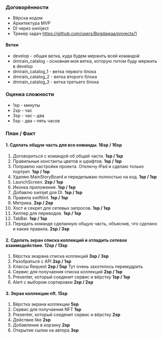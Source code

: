 ### Договорённости
* Вёрска кодом
* Архитектура MVP
* DI через swinject
* Трекер задач  https://github.com/users/Bogdawaa/projects/1

#### Ветки
* develop - общая ветка, куда будем мержить всей командой
* dmirain_catalog - основная моя ветка, которую потом буду мержить в develop
* dmirain_catalog_1 - ветка первого блока
* dmirain_catalog_2 - ветка второго блока
* dmirain_catalog_3 - ветка третьего блока

### Оценка сложности
* 1sp - минуты
* 2sp - час
* 3sp - час – два
* 5sp - два – пять часов

### План / Факт
#### 1. Сделать общую часть для все команды. **16sp / 16sp**
1. Договориться с командой об общей части. **1sp / 1sp**
2. Правильные константы цветов и шрифтов. **1sp / 1sp**
3. Поправлю настройки проекта. Отключу iPad и сделаю только портрет. **1sp / 1sp**
4. Удаляю MainStoryBoard и переделываю полностью на код. **1sp / 1sp**
5. LaunchScreen. **2sp / 1sp**
6. Иконка приложения. **1sp / 1sp**
7. Добавлю swinjet для DI. **1sp / 1sp**
8. Правила swiftlint. **1sp / 1sp**
9. Метрика. **2sp / 2sp**
10. Хост и секрет для сетевых запросов. **1sp / 1sp** 
11. Хелпер для переводов. **1sp / 1sp**
12. TabBar. **1sp / 1sp**
13. Передать команде сделанную общую часть, объяснив, что сделано и какие правила. **2sp / 3sp**  

#### 2. Сделать экран списка коллекций и отладить сетевое взаимодействие. **12sp / 13sp**
1. Вёрстка экарана списка коллекций **3sp / 3sp**
2. Разобраться с API **2sp / 1sp**
3. Классы Request **2sp / 5sp** Тут очень захотелось перемудрить
4. Сервис для получаения списка коллекций **2sp / 1sp**
5. Presenter, который соеденит сервис и вёрстку **1sp / 1sp**
6. Alert с выбором сортировки **2sp / 2sp**

#### 3. Экран коллекции nft. **15sp**
1. Вёрстка экрана коллекции **5sp**
2. Сервис для получаения NFT **1sp**
3. Presenter, который соеденит сервис и вёрстку **2sp**
4. Действие like **2sp**
5. Добавление в корзину **2sp**
6. Открытие сылки на автора **3sp**
